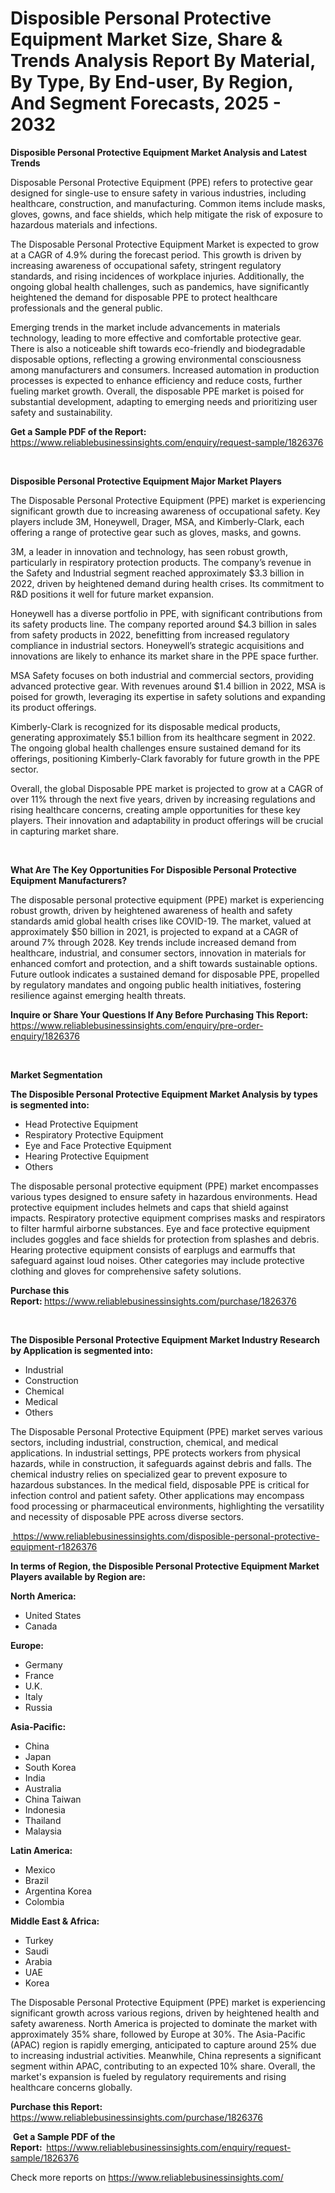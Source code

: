<p><h1>Disposible Personal Protective Equipment Market Size, Share & Trends Analysis Report By Material, By Type, By End-user, By Region, And Segment Forecasts, 2025 - 2032</h1></p><p><strong>Disposible Personal Protective Equipment Market Analysis and Latest Trends</strong></p>
<p><p>Disposable Personal Protective Equipment (PPE) refers to protective gear designed for single-use to ensure safety in various industries, including healthcare, construction, and manufacturing. Common items include masks, gloves, gowns, and face shields, which help mitigate the risk of exposure to hazardous materials and infections. </p><p>The Disposable Personal Protective Equipment Market is expected to grow at a CAGR of 4.9% during the forecast period. This growth is driven by increasing awareness of occupational safety, stringent regulatory standards, and rising incidences of workplace injuries. Additionally, the ongoing global health challenges, such as pandemics, have significantly heightened the demand for disposable PPE to protect healthcare professionals and the general public.</p><p>Emerging trends in the market include advancements in materials technology, leading to more effective and comfortable protective gear. There is also a noticeable shift towards eco-friendly and biodegradable disposable options, reflecting a growing environmental consciousness among manufacturers and consumers. Increased automation in production processes is expected to enhance efficiency and reduce costs, further fueling market growth. Overall, the disposable PPE market is poised for substantial development, adapting to emerging needs and prioritizing user safety and sustainability.</p></p>
<p><strong>Get a Sample PDF of the Report:&nbsp;</strong> <a href="https://www.reliablebusinessinsights.com/enquiry/request-sample/1826376?utm_campaign=2720&utm_medium=2&utm_source=Github&utm_content=ia&utm_term=28022025&utm_id=disposible-personal-protective-equipment">https://www.reliablebusinessinsights.com/enquiry/request-sample/1826376</a></p>
<p>&nbsp;</p>
<p><strong>Disposible Personal Protective Equipment Major Market Players</strong></p>
<p><p>The Disposable Personal Protective Equipment (PPE) market is experiencing significant growth due to increasing awareness of occupational safety. Key players include 3M, Honeywell, Drager, MSA, and Kimberly-Clark, each offering a range of protective gear such as gloves, masks, and gowns.</p><p>3M, a leader in innovation and technology, has seen robust growth, particularly in respiratory protection products. The company’s revenue in the Safety and Industrial segment reached approximately $3.3 billion in 2022, driven by heightened demand during health crises. Its commitment to R&D positions it well for future market expansion.</p><p>Honeywell has a diverse portfolio in PPE, with significant contributions from its safety products line. The company reported around $4.3 billion in sales from safety products in 2022, benefitting from increased regulatory compliance in industrial sectors. Honeywell’s strategic acquisitions and innovations are likely to enhance its market share in the PPE space further.</p><p>MSA Safety focuses on both industrial and commercial sectors, providing advanced protective gear. With revenues around $1.4 billion in 2022, MSA is poised for growth, leveraging its expertise in safety solutions and expanding its product offerings.</p><p>Kimberly-Clark is recognized for its disposable medical products, generating approximately $5.1 billion from its healthcare segment in 2022. The ongoing global health challenges ensure sustained demand for its offerings, positioning Kimberly-Clark favorably for future growth in the PPE sector.</p><p>Overall, the global Disposable PPE market is projected to grow at a CAGR of over 11% through the next five years, driven by increasing regulations and rising healthcare concerns, creating ample opportunities for these key players. Their innovation and adaptability in product offerings will be crucial in capturing market share.</p></p>
<p>&nbsp;</p>
<p><strong>What Are The Key Opportunities For Disposible Personal Protective Equipment Manufacturers?</strong></p>
<p><p>The disposable personal protective equipment (PPE) market is experiencing robust growth, driven by heightened awareness of health and safety standards amid global health crises like COVID-19. The market, valued at approximately $50 billion in 2021, is projected to expand at a CAGR of around 7% through 2028. Key trends include increased demand from healthcare, industrial, and consumer sectors, innovation in materials for enhanced comfort and protection, and a shift towards sustainable options. Future outlook indicates a sustained demand for disposable PPE, propelled by regulatory mandates and ongoing public health initiatives, fostering resilience against emerging health threats.</p></p>
<p><strong>Inquire or Share Your Questions If Any Before Purchasing This Report:</strong> <a href="https://www.reliablebusinessinsights.com/enquiry/pre-order-enquiry/1826376?utm_campaign=2720&utm_medium=2&utm_source=Github&utm_content=ia&utm_term=28022025&utm_id=disposible-personal-protective-equipment">https://www.reliablebusinessinsights.com/enquiry/pre-order-enquiry/1826376</a></p>
<p>&nbsp;</p>
<p><strong>Market Segmentation</strong></p>
<p><strong>The Disposible Personal Protective Equipment Market Analysis by types is segmented into:</strong></p>
<p><ul><li>Head Protective Equipment</li><li>Respiratory Protective Equipment</li><li>Eye and Face Protective Equipment</li><li>Hearing Protective Equipment</li><li>Others</li></ul></p>
<p><p>The disposable personal protective equipment (PPE) market encompasses various types designed to ensure safety in hazardous environments. Head protective equipment includes helmets and caps that shield against impacts. Respiratory protective equipment comprises masks and respirators to filter harmful airborne substances. Eye and face protective equipment includes goggles and face shields for protection from splashes and debris. Hearing protective equipment consists of earplugs and earmuffs that safeguard against loud noises. Other categories may include protective clothing and gloves for comprehensive safety solutions.</p></p>
<p><strong>Purchase this Report:&nbsp;</strong><a href="https://www.reliablebusinessinsights.com/purchase/1826376?utm_campaign=2720&utm_medium=2&utm_source=Github&utm_content=ia&utm_term=28022025&utm_id=disposible-personal-protective-equipment">https://www.reliablebusinessinsights.com/purchase/1826376</a></p>
<p>&nbsp;</p>
<p><strong>The Disposible Personal Protective Equipment Market Industry Research by Application is segmented into:</strong></p>
<p><ul><li>Industrial</li><li>Construction</li><li>Chemical</li><li>Medical</li><li>Others</li></ul></p>
<p><p>The Disposable Personal Protective Equipment (PPE) market serves various sectors, including industrial, construction, chemical, and medical applications. In industrial settings, PPE protects workers from physical hazards, while in construction, it safeguards against debris and falls. The chemical industry relies on specialized gear to prevent exposure to hazardous substances. In the medical field, disposable PPE is critical for infection control and patient safety. Other applications may encompass food processing or pharmaceutical environments, highlighting the versatility and necessity of disposable PPE across diverse sectors.</p></p>
<p><a href="https://www.reliablebusinessinsights.com/disposible-personal-protective-equipment-r1826376?utm_campaign=2720&utm_medium=2&utm_source=Github&utm_content=ia&utm_term=28022025&utm_id=disposible-personal-protective-equipment">&nbsp;https://www.reliablebusinessinsights.com/disposible-personal-protective-equipment-r1826376</a></p>
<p><strong>In terms of Region, the Disposible Personal Protective Equipment Market Players available by Region are:</strong></p>
<p>
    <p> <strong> North America: </strong>
        <ul>
            <li>United States</li>
            <li>Canada</li>
        </ul>
        </p> 
    <p> <strong> Europe: </strong>
        <ul>
            <li>Germany</li>
            <li>France</li>
            <li>U.K.</li>
            <li>Italy</li>
            <li>Russia</li>
        </ul>
        </p> 
    <p> <strong> Asia-Pacific: </strong>
        <ul>
            <li>China</li>
            <li>Japan</li>
            <li>South Korea</li>
            <li>India</li>
            <li>Australia</li>
            <li>China Taiwan</li>
            <li>Indonesia</li>
            <li>Thailand</li>
            <li>Malaysia</li>
        </ul>
        </p> 
    <p> <strong> Latin America: </strong>
        <ul>
            <li>Mexico</li>
            <li>Brazil</li>
            <li>Argentina Korea</li>
            <li>Colombia</li>
        </ul>
        </p> 
    <p> <strong> Middle East & Africa: </strong>
        <ul>
            <li>Turkey</li>
            <li>Saudi</li>
            <li>Arabia</li>
            <li>UAE</li>
            <li>Korea</li>
        </ul>
    </p>
    </p>
<p><p>The Disposable Personal Protective Equipment (PPE) market is experiencing significant growth across various regions, driven by heightened health and safety awareness. North America is projected to dominate the market with approximately 35% share, followed by Europe at 30%. The Asia-Pacific (APAC) region is rapidly emerging, anticipated to capture around 25% due to increasing industrial activities. Meanwhile, China represents a significant segment within APAC, contributing to an expected 10% share. Overall, the market's expansion is fueled by regulatory requirements and rising healthcare concerns globally.</p></p>
<p><strong>Purchase this Report: </strong><a href="https://www.reliablebusinessinsights.com/purchase/1826376?utm_campaign=2720&utm_medium=2&utm_source=Github&utm_content=ia&utm_term=28022025&utm_id=disposible-personal-protective-equipment">https://www.reliablebusinessinsights.com/purchase/1826376</a></p>
<p>&nbsp;<strong>Get a Sample PDF of the Report:&nbsp;&nbsp;</strong><a href="https://www.reliablebusinessinsights.com/enquiry/request-sample/1826376?utm_campaign=2720&utm_medium=2&utm_source=Github&utm_content=ia&utm_term=28022025&utm_id=disposible-personal-protective-equipment">https://www.reliablebusinessinsights.com/enquiry/request-sample/1826376</a></p>
<p><strong></strong></p>
<p>Check more reports on <a href="https://www.reliablebusinessinsights.com/?utm_campaign=2720&utm_medium=2&utm_source=Github&utm_content=ia&utm_term=28022025&utm_id=disposible-personal-protective-equipment">https://www.reliablebusinessinsights.com/</a></p>